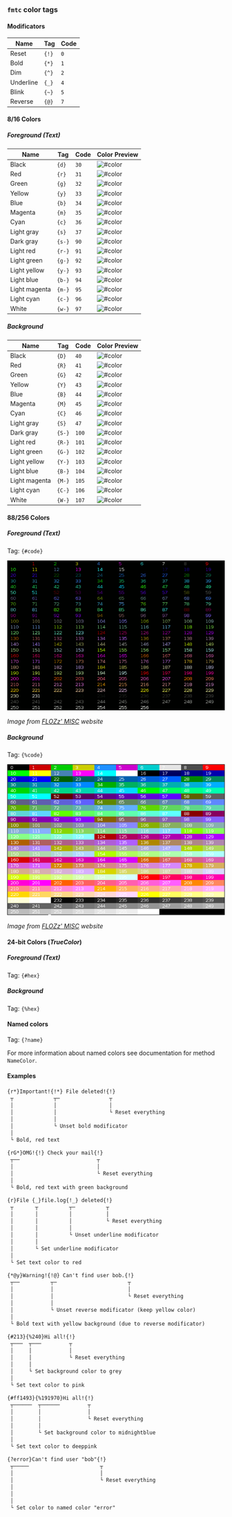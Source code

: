 ### `fmtc` color tags

#### Modificators

| Name      | Tag   | Code |
|-----------|-------|------|
| Reset     | `{!}` | `0`  |
| Bold      | `{*}` | `1`  |
| Dim       | `{^}` | `2`  |
| Underline | `{_}` | `4`  |
| Blink     | `{~}` | `5`  |
| Reverse   | `{@}` | `7`  |

#### 8/16 Colors

##### Foreground (Text)

| Name          | Tag   | Code  | Color Preview |
|---------------|-------|-------|---------------|
| Black         | `{d}` |  `30` | ![#color](https://via.placeholder.com/100x16/000000/000000?text=+) |
| Red           | `{r}` |  `31` | ![#color](https://via.placeholder.com/100x16/CC0000/000000?text=+) |
| Green         | `{g}` |  `32` | ![#color](https://via.placeholder.com/100x16/4D9A05/000000?text=+) |
| Yellow        | `{y}` |  `33` | ![#color](https://via.placeholder.com/100x16/C4A000/000000?text=+) |
| Blue          | `{b}` |  `34` | ![#color](https://via.placeholder.com/100x16/3465A4/000000?text=+) |
| Magenta       | `{m}` |  `35` | ![#color](https://via.placeholder.com/100x16/754F7B/000000?text=+) |
| Cyan          | `{c}` |  `36` | ![#color](https://via.placeholder.com/100x16/069899/000000?text=+) |
| Light gray    | `{s}` |  `37` | ![#color](https://via.placeholder.com/100x16/D3D7CE/000000?text=+) |
| Dark gray     | `{s-}`|  `90` | ![#color](https://via.placeholder.com/100x16/555752/000000?text=+) |
| Light red     | `{r-}`|  `91` | ![#color](https://via.placeholder.com/100x16/EE2828/000000?text=+) |
| Light green   | `{g-}`|  `92` | ![#color](https://via.placeholder.com/100x16/8AE234/000000?text=+) |
| Light yellow  | `{y-}`|  `93` | ![#color](https://via.placeholder.com/100x16/FCE94F/000000?text=+) |
| Light blue    | `{b-}`|  `94` | ![#color](https://via.placeholder.com/100x16/729FCE/000000?text=+) |
| Light magenta | `{m-}`|  `95` | ![#color](https://via.placeholder.com/100x16/AD7EA8/000000?text=+) |
| Light cyan    | `{c-}`|  `96` | ![#color](https://via.placeholder.com/100x16/34E1E1/000000?text=+) |
| White         | `{w-}`|  `97` | ![#color](https://via.placeholder.com/100x16/EEEEEC/000000?text=+) |

##### Background

| Name          | Tag   | Code   | Color Preview |
|---------------|-------|--------|---------------|
| Black         | `{D}` |  `40`  | ![#color](https://via.placeholder.com/100x16/000000/000000?text=+) |
| Red           | `{R}` |  `41`  | ![#color](https://via.placeholder.com/100x16/CC0000/000000?text=+) |
| Green         | `{G}` |  `42`  | ![#color](https://via.placeholder.com/100x16/4D9A05/000000?text=+) |
| Yellow        | `{Y}` |  `43`  | ![#color](https://via.placeholder.com/100x16/C4A000/000000?text=+) |
| Blue          | `{B}` |  `44`  | ![#color](https://via.placeholder.com/100x16/3465A4/000000?text=+) |
| Magenta       | `{M}` |  `45`  | ![#color](https://via.placeholder.com/100x16/754F7B/000000?text=+) |
| Cyan          | `{C}` |  `46`  | ![#color](https://via.placeholder.com/100x16/069899/000000?text=+) |
| Light gray    | `{S}` |  `47`  | ![#color](https://via.placeholder.com/100x16/D3D7CE/000000?text=+) |
| Dark gray     | `{S-}`|  `100` | ![#color](https://via.placeholder.com/100x16/555752/000000?text=+) |
| Light red     | `{R-}`|  `101` | ![#color](https://via.placeholder.com/100x16/EE2828/000000?text=+) |
| Light green   | `{G-}`|  `102` | ![#color](https://via.placeholder.com/100x16/8AE234/000000?text=+) |
| Light yellow  | `{Y-}`|  `103` | ![#color](https://via.placeholder.com/100x16/FCE94F/000000?text=+) |
| Light blue    | `{B-}`|  `104` | ![#color](https://via.placeholder.com/100x16/729FCE/000000?text=+) |
| Light magenta | `{M-}`|  `105` | ![#color](https://via.placeholder.com/100x16/AD7EA8/000000?text=+) |
| Light cyan    | `{C-}`|  `106` | ![#color](https://via.placeholder.com/100x16/34E1E1/000000?text=+) |
| White         | `{W-}`|  `107` | ![#color](https://via.placeholder.com/100x16/EEEEEC/000000?text=+) |

#### 88/256 Colors

##### Foreground (Text)

Tag: `{#code}`

![#colors](../.github/images/256_colors_fg.png)

_Image from [FLOZz' MISC](https://misc.flogisoft.com/bash/tip_colors_and_formatting) website_

##### Background

Tag: `{%code}`

![#colors](../.github/images/256_colors_bg.png)

_Image from [FLOZz' MISC](https://misc.flogisoft.com/bash/tip_colors_and_formatting) website_

#### 24-bit Colors (_TrueColor_)

##### Foreground (Text)

Tag: `{#hex}`

##### Background

Tag: `{%hex}`

#### Named colors

Tag: `{?name}`

For more information about named colors see documentation for method `NameColor`.

#### Examples

```
{r*}Important!{!*} File deleted!{!}
 ┬             ┬─                ┬
 │             │                 │
 │             │                 └ Reset everything
 │             │
 │             └ Unset bold modificator
 │
 └ Bold, red text 
```

```
{rG*}OMG!{!} Check your mail{!}
 ┬──                         ┬
 │                           │
 │                           └ Reset everything
 │
 └ Bold, red text with green background
```

```
{r}File {_}file.log{!_} deleted{!}
 ┬       ┬          ┬─          ┬
 │       │          │           │ 
 │       │          │           └ Reset everything
 │       │          │
 │       │          └ Unset underline modificator
 │       │
 │       └ Set underline modificator
 │
 └ Set text color to red
```

```
{*@y}Warning!{!@} Can't find user bob.{!}
 ┬──          ┬─                       ┬
 │            │                        │
 │            │                        └ Reset everything
 │            │
 │            └ Unset reverse modificator (keep yellow color)
 │
 └ Bold text with yellow background (due to reverse modificator)
```

```
{#213}{%240}Hi all!{!}
 ┬───  ┬───         ┬
 │     │            │
 │     │            └ Reset everything
 │     │
 │     └ Set background color to grey
 │
 └ Set text color to pink
```

```
{#ff1493}{%191970}Hi all!{!}
 ┬──────  ┬──────         ┬
 │        │               │
 │        │               └ Reset everything
 │        │
 │        └ Set background color to midnightblue
 │
 └ Set text color to deeppink
```

```
{?error}Can't find user "bob"{!}
 ┬─────                       ┬
 │                            │
 │                            └ Reset everything
 │
 │
 │
 └ Set color to named color "error"
```